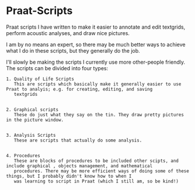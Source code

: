 # Praat-Scripts
Praat scripts I have written to make it easier to annotate and edit textgrids, perform acoustic analyses, and draw nice pictures.

I am by no means an expert, so there may be much better ways to achieve what I do in these scripts, but they generally do the job.

I'll slowly be making the scripts I currently use more other-people friendly.
The scripts can be divided into four types:


    1. Quality of Life Scripts
       This are scripts which basically make it generally easier to use Praat to analyis; e.g. for creating, editing, and saving
       textgrids
       
       
    2. Graphical scripts
       These do just what they say on the tin. They draw pretty pictures in the picture window.
       
       
    3. Analysis Scripts
       These are scripts that actually do some analysis.
       
       
    4. Procedures
       These are blocks of procedures to be included other scipts, and include graphical , objects management, and mathematical
       procedures. There may be more efficient ways of doing some of these things, but I probably didn't know how to when I
       was learning to script in Praat (which I still am, so be kind!)
